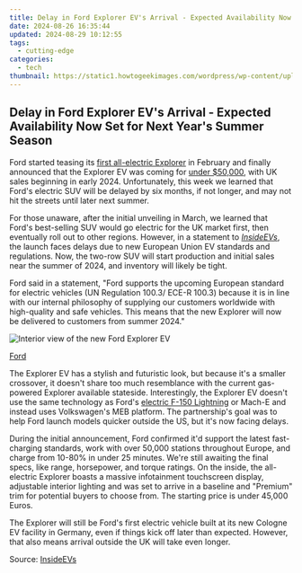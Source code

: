 ```yaml
---
title: Delay in Ford Explorer EV's Arrival - Expected Availability Now Set for Next Year's Summer Season
date: 2024-08-26 16:35:44
updated: 2024-08-29 10:12:55
tags:
  - cutting-edge
categories:
  - tech
thumbnail: https://static1.howtogeekimages.com/wordpress/wp-content/uploads/2023/08/ford-explorer-ev.jpg
---
```


## Delay in Ford Explorer EV's Arrival - Expected Availability Now Set for Next Year's Summer Season

Ford started teasing its [first all-electric Explorer](https://www.reviewgeek.com/146858/ford-teases-its-leaked-electric-suv-ahead-of-reveal/) in February and finally announced that the Explorer EV was coming for [under $50,000](https://www.reviewgeek.com/148767/ford-explorer-ev-makes-its-debut-but-not-for-the-us/), with UK sales beginning in early 2024\. Unfortunately, this week we learned that Ford's electric SUV will be delayed by six months, if not longer, and may not hit the streets until later next summer.

 For those unaware, after the initial unveiling in March, we learned that Ford's best-selling SUV would go electric for the UK market first, then eventually roll out to other regions. However, in a statement to [_InsideEVs_](https://insideevs.com/news/681302/ford-said-delay-electric-explorer-debut-europe-six-months/), the launch faces delays due to new European Union EV standards and regulations. Now, the two-row SUV will start production and initial sales near the summer of 2024, and inventory will likely be tight.

 Ford said in a statement, "Ford supports the upcoming European standard for electric vehicles (UN Regulation 100.3/ ECE-R 100.3) because it is in line with our internal philosophy of supplying our customers worldwide with high-quality and safe vehicles. This means that the new Explorer will now be delivered to customers from summer 2024."

![Interior view of the new Ford Explorer EV](https://static1.howtogeekimages.com/wordpress/wp-content/uploads/2023/08/ford-explorer-ev-interior.jpg) 

[Ford](https://media.ford.com/content/fordmedia/feu/en/news/2023/03/21/new-all-electric-explorer-engineered-and-built-in-europe.html)

 The Explorer EV has a stylish and futuristic look, but because it's a smaller crossover, it doesn't share too much resemblance with the current gas-powered Explorer available stateside. Interestingly, the Explorer EV doesn't use the same technology as Ford's [electric F-150 Lightning](https://activate-lock.techidaily.com/how-to-factory-reset-ipad-or-apple-iphone-11-without-icloud-password-or-apple-id-by-drfone-ios/) or Mach-E and instead uses Volkswagen's MEB platform. The partnership's goal was to help Ford launch models quicker outside the US, but it's now facing delays.

 During the initial announcement, Ford confirmed it'd support the latest fast-charging standards, work with over 50,000 stations throughout Europe, and charge from 10-80% in under 25 minutes. We're still awaiting the final specs, like range, horsepower, and torque ratings. On the inside, the all-electric Explorer boasts a massive infotainment touchscreen display, adjustable interior lighting and was set to arrive in a baseline and "Premium" trim for potential buyers to choose from. The starting price is under 45,000 Euros.

 The Explorer will still be Ford's first electric vehicle built at its new Cologne EV facility in Germany, even if things kick off later than expected. However, that also means arrival outside the UK will take even longer.

 Source: [InsideEVs](https://insideevs.com/news/681302/ford-said-delay-electric-explorer-debut-europe-six-months/)

<ins class="adsbygoogle"
     style="display:block"
     data-ad-format="autorelaxed"
     data-ad-client="ca-pub-7571918770474297"
     data-ad-slot="1223367746"></ins>



<ins class="adsbygoogle"
     style="display:block"
     data-ad-client="ca-pub-7571918770474297"
     data-ad-slot="8358498916"
     data-ad-format="auto"
     data-full-width-responsive="true"></ins>
